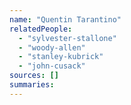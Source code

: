 ```yaml
---
name: "Quentin Tarantino"
relatedPeople:
  - "sylvester-stallone"
  - "woody-allen"
  - "stanley-kubrick"
  - "john-cusack"
sources: []
summaries:
---
```


